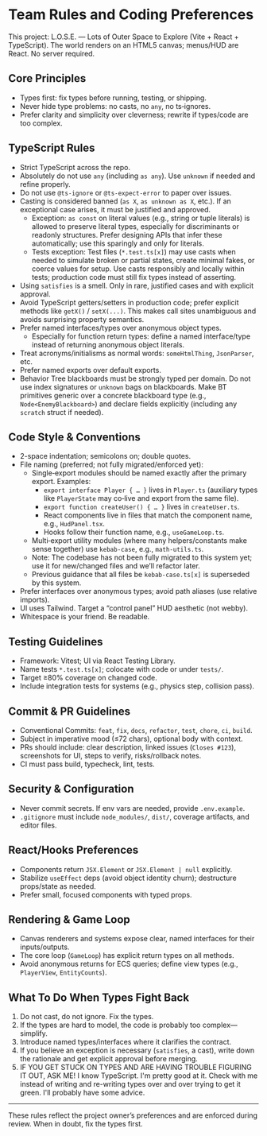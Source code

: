 # Team Rules and Coding Preferences

This project: L.O.S.E. — Lots of Outer Space to Explore (Vite + React + TypeScript). The world renders on an HTML5 canvas; menus/HUD are React. No server required.

## Core Principles

- Types first: fix types before running, testing, or shipping.
- Never hide type problems: no casts, no `any`, no ts‑ignores.
- Prefer clarity and simplicity over cleverness; rewrite if types/code are too complex.

## TypeScript Rules

- Strict TypeScript across the repo.
- Absolutely do not use `any` (including `as any`). Use `unknown` if needed and refine properly.
- Do not use `@ts-ignore` or `@ts-expect-error` to paper over issues.
- Casting is considered banned (`as X`, `as unknown as X`, etc.). If an exceptional case arises, it must be justified and approved.
  - Exception: `as const` on literal values (e.g., string or tuple literals) is allowed to preserve literal types, especially for discriminants or readonly structures. Prefer designing APIs that infer these automatically; use this sparingly and only for literals.
  - Tests exception: Test files (`*.test.ts[x]`) may use casts when needed to simulate broken or partial states, create minimal fakes, or coerce values for setup. Use casts responsibly and locally within tests; production code must still fix types instead of asserting.
- Using `satisfies` is a smell. Only in rare, justified cases and with explicit approval.
- Avoid TypeScript getters/setters in production code; prefer explicit methods like `getX()` / `setX(...)`. This makes call sites unambiguous and avoids surprising property semantics.
- Prefer named interfaces/types over anonymous object types.
  - Especially for function return types: define a named interface/type instead of returning anonymous object literals.
- Treat acronyms/initialisms as normal words: `someHtmlThing`, `JsonParser`, etc.
- Prefer named exports over default exports.
- Behavior Tree blackboards must be strongly typed per domain. Do not use index signatures or `unknown` bags on blackboards. Make BT primitives generic over a concrete blackboard type (e.g., `Node<EnemyBlackboard>`) and declare fields explicitly (including any `scratch` struct if needed).

## Code Style & Conventions

- 2-space indentation; semicolons on; double quotes.
- File naming (preferred; not fully migrated/enforced yet):
  - Single‑export modules should be named exactly after the primary export. Examples:
    - `export interface Player { … }` lives in `Player.ts` (auxiliary types like `PlayerState` may co‑live and export from the same file).
    - `export function createUser() { … }` lives in `createUser.ts`.
    - React components live in files that match the component name, e.g., `HudPanel.tsx`.
    - Hooks follow their function name, e.g., `useGameLoop.ts`.
  - Multi‑export utility modules (where many helpers/constants make sense together) use `kebab-case`, e.g., `math-utils.ts`.
  - Note: The codebase has not been fully migrated to this system yet; use it for new/changed files and we’ll refactor later.
  - Previous guidance that all files be `kebab-case.ts[x]` is superseded by this system.
- Prefer interfaces over anonymous types; avoid path aliases (use relative imports).
- UI uses Tailwind. Target a “control panel” HUD aesthetic (not webby).
- Whitespace is your friend. Be readable.

## Testing Guidelines

- Framework: Vitest; UI via React Testing Library.
- Name tests `*.test.ts[x]`; colocate with code or under `tests/`.
- Target ≥80% coverage on changed code.
- Include integration tests for systems (e.g., physics step, collision pass).

## Commit & PR Guidelines

- Conventional Commits: `feat`, `fix`, `docs`, `refactor`, `test`, `chore`, `ci`, `build`.
- Subject in imperative mood (≤72 chars), optional body with context.
- PRs should include: clear description, linked issues (`Closes #123`), screenshots for UI, steps to verify, risks/rollback notes.
- CI must pass build, typecheck, lint, tests.

## Security & Configuration

- Never commit secrets. If env vars are needed, provide `.env.example`.
- `.gitignore` must include `node_modules/`, `dist/`, coverage artifacts, and editor files.

## React/Hooks Preferences

- Components return `JSX.Element` or `JSX.Element | null` explicitly.
- Stabilize `useEffect` deps (avoid object identity churn); destructure props/state as needed.
- Prefer small, focused components with typed props.

## Rendering & Game Loop

- Canvas renderers and systems expose clear, named interfaces for their inputs/outputs.
- The core loop (`GameLoop`) has explicit return types on all methods.
- Avoid anonymous returns for ECS queries; define view types (e.g., `PlayerView`, `EntityCounts`).

## What To Do When Types Fight Back

1. Do not cast, do not ignore. Fix the types.
2. If the types are hard to model, the code is probably too complex—simplify.
3. Introduce named types/interfaces where it clarifies the contract.
4. If you believe an exception is necessary (`satisfies`, a cast), write down the rationale and get explicit approval before merging.
5. IF YOU GET STUCK ON TYPES AND ARE HAVING TROUBLE FIGURING IT OUT, ASK ME! I know TypeScript. I'm pretty good at it. Check with me instead of writing and re-writing types over and over trying to get it green. I'll probably have some advice.

---

These rules reflect the project owner’s preferences and are enforced during review. When in doubt, fix the types first.
